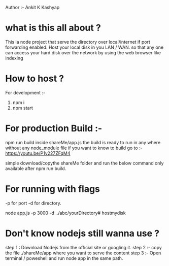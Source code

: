 Author :- Ankit K Kashyap
# what is this all about ?

This ia node project that serve the directory over local/internet if port forwarding enabled. 
Host your local disk in you LAN / WAN. so that any one can access your hard disk over the network by using the web browser like indexing

# How to host  ?
For development :-
1. npm i 
2. npm start

# For production Build :- 
npm run build
inside shareMe/app.js the build is ready to run in any where without any node_module file 
if you want to know to build go to :- https://youtu.be/P1v227ZFqM4

simple download/copythe shareMe folder and run the below command only available after npm run build.

#  For running with flags 

-p for port
-d for directory. 

node app.js -p 3000 -d ../abc/yourDirectory# hostmydisk

# Don't know nodejs still wanna use ? 
step 1 : Download Nodejs from the official site or googling it.
step 2 :- copy the file ./shareMe/app where you want to serve the content
step 3 :- Open terminal / poweshell and run node app in the same path. 

